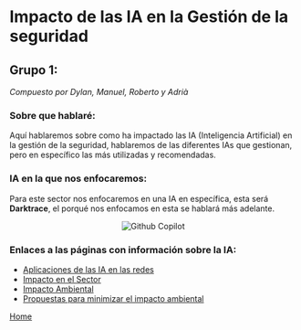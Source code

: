 # Impacto de las IA en la Gestión de la seguridad
## Grupo 1:
_Compuesto por Dylan, Manuel, Roberto y Adrià_


### Sobre que hablaré:
Aquí hablaremos sobre como ha impactado las IA (Inteligencia Artificial) en la gestión de la seguridad, hablaremos de las diferentes IAs que gestionan, pero en específico las más utilizadas y recomendadas.

### IA en la que nos enfocaremos:
Para este sector nos enfocaremos en una IA en específica, esta será **Darktrace**, el porqué nos enfocamos en esta se hablará más adelante.

<div align="center">
  <img src="[https://www.consultancy.uk/illustrations/news/detail/2023-02-28-021053805-Cyber_firm_Darktrace_hires_EY_for_review_of_finances.jpg]" alt="Github Copilot">
</div>

### Enlaces a las páginas con información sobre la IA:
- [Aplicaciones de las IA en las redes](./aplicacionesIA2.md)
- [Impacto en el Sector](./impactoSector2.md)
- [Impacto Ambiental](./impactoAmbiental2.md)
- [Propuestas para minimizar el impacto ambiental](./minimizar2.md)

[Home](../../README.md)
